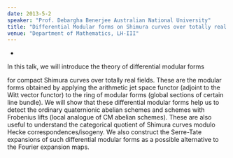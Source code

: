 ```yaml
---
date: 2013-5-2
speaker: "Prof. Debargha Benerjee Australian National University"
title: "Differential Modular forms on Shimura curves over totally real fields"
venue: "Department of Mathematics, LH-III"
---
```

-

In this talk, we will introduce the theory of differential modular forms

for compact Shimura curves over totally real fields. These are the
modular forms obtained by applying the arithmetic jet space functor
(adjoint to the Witt vector functor) to the ring of modular forms
(global sections of certain line bundle). We will show that these
differential modular forms help us to detect the ordinary quaternionic
abelian schemes and schemes with Frobenius lifts (local analogue
of CM abelian schemes). These are also useful to understand the
categorical quotient of Shimura curves modulo Hecke
correspondences/isogeny. We also construct the Serre-Tate
expansions of such differential modular forms  as a possible
alternative to the Fourier expansion maps.
